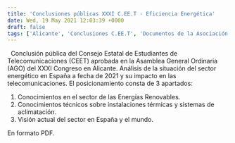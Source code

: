 ```yaml
---
title: 'Conclusiones públicas XXXI C.EE.T - Eficiencia Energética'
date: Wed, 19 May 2021 12:03:39 +0000
draft: false
tags: ['Alicante', 'Conclusiones C.EE.T', 'Documentos de la Asociación', 'Posicionamientos', 'UA', 'XXXI C.EE.T']
---
```


  Conclusión pública del Consejo Estatal de Estudiantes de Telecomunicaciones (CEET) aprobada en la Asamblea General Ordinaria (AGO) del XXXI Congreso en Alicante. Análisis de la situación del sector energético en España a fecha de 2021 y su impacto en las telecomunicaciones. El posicionamiento consta de 3 apartados:

1.  Conocimientos en el sector de las Energías Renovables.
2.  Conocimientos técnicos sobre instalaciones térmicas y sistemas de aclimatación.
3.  Visión actual del sector en España y el mundo.

En formato PDF.